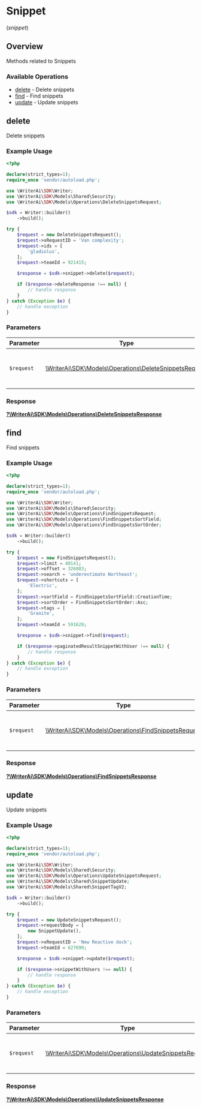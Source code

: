 # Snippet
(*snippet*)

## Overview

Methods related to Snippets

### Available Operations

* [delete](#delete) - Delete snippets
* [find](#find) - Find snippets
* [update](#update) - Update snippets

## delete

Delete snippets

### Example Usage

```php
<?php

declare(strict_types=1);
require_once 'vendor/autoload.php';

use \WriterAi\SDK\Writer;
use \WriterAi\SDK\Models\Shared\Security;
use \WriterAi\SDK\Models\Operations\DeleteSnippetsRequest;

$sdk = Writer::builder()
    ->build();

try {
    $request = new DeleteSnippetsRequest();
    $request->xRequestID = 'Van complexity';
    $request->ids = [
        'gladiolus',
    ];
    $request->teamId = 921415;

    $response = $sdk->snippet->delete($request);

    if ($response->deleteResponse !== null) {
        // handle response
    }
} catch (Exception $e) {
    // handle exception
}
```

### Parameters

| Parameter                                                                                                 | Type                                                                                                      | Required                                                                                                  | Description                                                                                               |
| --------------------------------------------------------------------------------------------------------- | --------------------------------------------------------------------------------------------------------- | --------------------------------------------------------------------------------------------------------- | --------------------------------------------------------------------------------------------------------- |
| `$request`                                                                                                | [\WriterAi\SDK\Models\Operations\DeleteSnippetsRequest](../../models/operations/DeleteSnippetsRequest.md) | :heavy_check_mark:                                                                                        | The request object to use for the request.                                                                |


### Response

**[?\WriterAi\SDK\Models\Operations\DeleteSnippetsResponse](../../models/operations/DeleteSnippetsResponse.md)**


## find

Find snippets

### Example Usage

```php
<?php

declare(strict_types=1);
require_once 'vendor/autoload.php';

use \WriterAi\SDK\Writer;
use \WriterAi\SDK\Models\Shared\Security;
use \WriterAi\SDK\Models\Operations\FindSnippetsRequest;
use \WriterAi\SDK\Models\Operations\FindSnippetsSortField;
use \WriterAi\SDK\Models\Operations\FindSnippetsSortOrder;

$sdk = Writer::builder()
    ->build();

try {
    $request = new FindSnippetsRequest();
    $request->limit = 40141;
    $request->offset = 326883;
    $request->search = 'underestimate Northeast';
    $request->shortcuts = [
        'Electric',
    ];
    $request->sortField = FindSnippetsSortField::CreationTime;
    $request->sortOrder = FindSnippetsSortOrder::Asc;
    $request->tags = [
        'Granite',
    ];
    $request->teamId = 591628;

    $response = $sdk->snippet->find($request);

    if ($response->paginatedResultSnippetWithUser !== null) {
        // handle response
    }
} catch (Exception $e) {
    // handle exception
}
```

### Parameters

| Parameter                                                                                             | Type                                                                                                  | Required                                                                                              | Description                                                                                           |
| ----------------------------------------------------------------------------------------------------- | ----------------------------------------------------------------------------------------------------- | ----------------------------------------------------------------------------------------------------- | ----------------------------------------------------------------------------------------------------- |
| `$request`                                                                                            | [\WriterAi\SDK\Models\Operations\FindSnippetsRequest](../../models/operations/FindSnippetsRequest.md) | :heavy_check_mark:                                                                                    | The request object to use for the request.                                                            |


### Response

**[?\WriterAi\SDK\Models\Operations\FindSnippetsResponse](../../models/operations/FindSnippetsResponse.md)**


## update

Update snippets

### Example Usage

```php
<?php

declare(strict_types=1);
require_once 'vendor/autoload.php';

use \WriterAi\SDK\Writer;
use \WriterAi\SDK\Models\Shared\Security;
use \WriterAi\SDK\Models\Operations\UpdateSnippetsRequest;
use \WriterAi\SDK\Models\Shared\SnippetUpdate;
use \WriterAi\SDK\Models\Shared\SnippetTagV2;

$sdk = Writer::builder()
    ->build();

try {
    $request = new UpdateSnippetsRequest();
    $request->requestBody = [
        new SnippetUpdate(),
    ];
    $request->xRequestID = 'New Reactive dock';
    $request->teamId = 627690;

    $response = $sdk->snippet->update($request);

    if ($response->snippetWithUsers !== null) {
        // handle response
    }
} catch (Exception $e) {
    // handle exception
}
```

### Parameters

| Parameter                                                                                                 | Type                                                                                                      | Required                                                                                                  | Description                                                                                               |
| --------------------------------------------------------------------------------------------------------- | --------------------------------------------------------------------------------------------------------- | --------------------------------------------------------------------------------------------------------- | --------------------------------------------------------------------------------------------------------- |
| `$request`                                                                                                | [\WriterAi\SDK\Models\Operations\UpdateSnippetsRequest](../../models/operations/UpdateSnippetsRequest.md) | :heavy_check_mark:                                                                                        | The request object to use for the request.                                                                |


### Response

**[?\WriterAi\SDK\Models\Operations\UpdateSnippetsResponse](../../models/operations/UpdateSnippetsResponse.md)**

